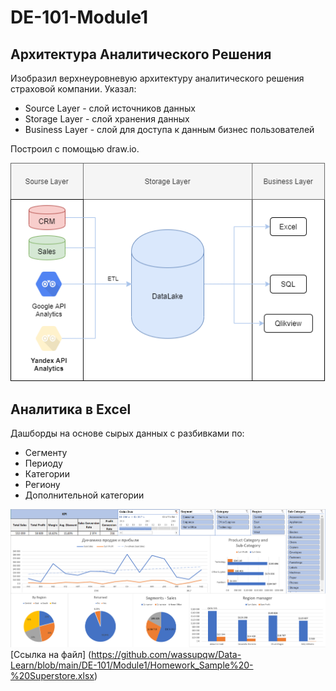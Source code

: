 # DE-101-Module1

## Архитектура Аналитического Решения
Изобразил верхнеуровневую архитектуру аналитического решения страховой компании.
Указал:
- Source Layer - слой источников данных
- Storage Layer - слой хранения данных
- Business Layer - слой для доступа к данным бизнес пользователей

Построил с помощью draw.io.

![Image](https://github.com/wassupqw/Data-Learn/blob/main/DE-101/Module1/Homework_Архитектура%20Аналитического%20Решения.png?raw=true)
## Аналитика в Excel

Дашборды на основе сырых данных с разбивками по:

- Сегменту
- Периоду
- Категории
- Региону
- Дополнительной категории

![Dashboard](https://github.com/wassupqw/Data-Learn/blob/main/DE-101/Module1/Dashboard.png?raw=true)
[Ссылка на файл] (https://github.com/wassupqw/Data-Learn/blob/main/DE-101/Module1/Homework_Sample%20-%20Superstore.xlsx)
